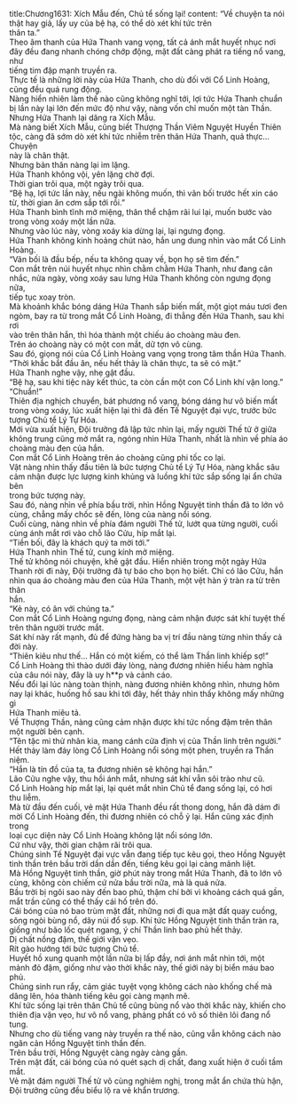 title:Chương1631: Xích Mẫu đến, Chủ tể sống lại!
content:
“Về chuyện ta nói thật hay giả, lấy uy của bệ hạ, có thể dò xét khí tức trên<br>thân ta.”<br>Theo âm thanh của Hứa Thanh vang vọng, tất cả ánh mắt huyết nhục nơi<br>đây đều đang nhanh chóng chớp động, mặt đất càng phát ra tiếng nổ vang, như<br>tiếng tim đập mạnh truyền ra.<br>Thực tế là những lời này của Hứa Thanh, cho dù đối với Cổ Linh Hoàng,<br>cũng đều quá rung động.<br>Nàng hiển nhiên làm thế nào cũng không nghĩ tới, lợi tức Hứa Thanh chuẩn<br>bị lần này lại lớn đến mức độ như vậy, nàng vốn chỉ muốn một tàn Thần.<br>Nhưng Hứa Thanh lại dâng ra Xích Mẫu.<br>Mà nàng biết Xích Mẫu, cũng biết Thượng Thần Viêm Nguyệt Huyền Thiên<br>tộc, càng đã sớm dò xét khí tức nhiễm trên thân Hứa Thanh, quả thực... Chuyện<br>này là chân thật.<br>Nhưng bản thân nàng lại im lặng.<br>Hứa Thanh không vội, yên lặng chờ đợi.<br>Thời gian trôi qua, một ngày trôi qua.<br>“Bệ hạ, lợi tức lần này, nếu ngài không muốn, thì vãn bối trước hết xin cáo<br>từ, thời gian ăn cơm sắp tới rồi.”<br>Hứa Thanh bình tĩnh mở miệng, thân thể chậm rãi lui lại, muốn bước vào<br>trong vòng xoáy một lần nữa.<br>Nhưng vào lúc này, vòng xoáy kia dừng lại, lại ngưng đọng.<br>Hứa Thanh không kinh hoảng chút nào, hắn ung dung nhìn vào mắt Cổ Linh<br>Hoàng.<br>“Vãn bối là đầu bếp, nếu ta không quay về, bọn họ sẽ tìm đến.”<br>Con mắt trên núi huyết nhục nhìn chằm chằm Hứa Thanh, như đang cân<br>nhắc, nửa ngày, vòng xoáy sau lưng Hứa Thanh không còn ngưng đọng nữa,<br>tiếp tục xoay tròn.<br>Mà khoảnh khắc bóng dáng Hứa Thanh sắp biến mất, một giọt máu tươi đen<br>ngòm, bay ra từ trong mắt Cổ Linh Hoàng, đi thẳng đến Hứa Thanh, sau khi rơi<br>vào trên thân hắn, thì hóa thành một chiếu áo choàng màu đen.<br>Trên áo choàng này có một con mắt, dữ tợn vô cùng.<br>Sau đó, giọng nói của Cổ Linh Hoàng vang vọng trong tâm thần Hứa Thanh.<br>“Thời khắc bắt đầu ăn, nếu hết thảy là chân thực, ta sẽ có mặt.”<br>Hứa Thanh nghe vậy, nhẹ gật đầu.<br>“Bệ hạ, sau khi tiệc này kết thúc, ta còn cần một con Cổ Linh khí vận long.”<br>“Chuẩn!”<br>Thiên địa nghịch chuyển, bát phương nổ vang, bóng dáng hư vô biến mất<br>trong vòng xoáy, lúc xuất hiện lại thì đã đến Tế Nguyệt đại vực, trước bức<br>tượng Chủ tể Lý Tự Hóa.<br>Mới vừa xuất hiện, Đội trưởng đã lập tức nhìn lại, mấy người Thế tử ở giữa<br>không trung cũng mở mắt ra, ngóng nhìn Hứa Thanh, nhất là nhìn về phía áo<br>choàng màu đen của hắn.<br>Con mắt Cổ Linh Hoàng trên áo choàng cũng phi tốc co lại.<br>Vật nàng nhìn thấy đầu tiên là bức tượng Chủ tể Lý Tự Hóa, nàng khắc sâu<br>cảm nhận được lực lượng kinh khủng và luồng khí tức sắp sống lại ẩn chứa bên<br>trong bức tượng này.<br>Sau đó, nàng nhìn về phía bầu trời, nhìn Hồng Nguyệt tinh thần đã to lớn vô<br>cùng, chẳng mấy chốc sẽ đến, lòng của nàng nổi sóng.<br>Cuối cùng, nàng nhìn về phía đám người Thế tử, lướt qua từng người, cuối<br>cùng ánh mắt rơi vào chỗ lão Cửu, híp mắt lại.<br>“Tiền bối, đây là khách quý ta mời tới.”<br>Hứa Thanh nhìn Thế tử, cung kính mở miệng.<br>Thế tử không nói chuyện, khẽ gật đầu. Hiển nhiên trong một ngày Hứa<br>Thanh rời đi này, Đội trưởng đã tự báo cho bọn họ biết. Chỉ có lão Cửu, hắn<br>nhìn qua áo choàng màu đen của Hứa Thanh, một vệt hàn ý tràn ra từ trên thân<br>hắn.<br>“Kẻ này, có ân với chúng ta.”<br>Con mắt Cổ Linh Hoàng ngưng đọng, nàng cảm nhận được sát khí tuyệt thế<br>trên thân người trước mắt.<br>Sát khí này rất mạnh, đủ để đứng hàng ba vị trí đầu nàng từng nhìn thấy cả<br>đời này.<br>“Thiên kiêu như thế... Hắn có một kiếm, có thể làm Thần linh khiếp sợ!”<br>Cổ Linh Hoàng thì thào dưới đáy lòng, nàng đương nhiên hiểu hàm nghĩa<br>của câu nói này, đây là uy h**p và cảnh cáo.<br>Nếu đổi lại lúc nàng toàn thịnh, nàng đương nhiên không nhìn, nhưng hôm<br>nay lại khác, huống hồ sau khi tới đây, hết thảy nhìn thấy không mấy những gì<br>Hứa Thanh miêu tả.<br>Về Thượng Thần, nàng cũng cảm nhận được khí tức nồng đậm trên thân<br>một người bên cạnh.<br>“Tên tặc mi thử nhãn kia, mang cánh cửa định vị của Thần linh trên người.”<br>Hết thảy làm đáy lòng Cổ Linh Hoàng nổi sóng một phen, truyền ra Thần<br>niệm.<br>“Hắn là tín đồ của ta, ta đương nhiên sẽ không hại hắn.”<br>Lão Cửu nghe vậy, thu hồi ánh mắt, nhưng sát khí vẫn sôi trào như cũ.<br>Cổ Linh Hoàng híp mắt lại, lại quét mắt nhìn Chủ tể đang sống lại, có hơi<br>thu liễm.<br>Mà từ đầu đến cuối, vẻ mặt Hứa Thanh đều rất thong dong, hắn đã dám đi<br>mời Cổ Linh Hoàng đến, thì đương nhiên có chỗ ỷ lại. Hắn cũng xác định trong<br>loại cục diện này Cổ Linh Hoàng không lật nổi sóng lớn.<br>Cứ như vậy, thời gian chậm rãi trôi qua.<br>Chúng sinh Tế Nguyệt đại vực vẫn đang tiếp tục kêu gọi, theo Hồng Nguyệt<br>tinh thần trên bầu trời dần dần đến, tiếng kêu gọi lại càng mãnh liệt.<br>Mà Hồng Nguyệt tinh thần, giờ phút này trong mắt Hứa Thanh, đã to lớn vô<br>cùng, không còn chiếm cứ nửa bầu trời nữa, mà là quá nửa.<br>Bầu trời bị ngôi sao này đến bao phủ, thậm chí bởi vì khoảng cách quá gần,<br>mắt trần cũng có thể thấy cái hố trên đó.<br>Cái bóng của nó bao trùm mặt đất, những nơi đi qua mặt đất quay cuồng,<br>sông ngòi bùng nổ, dãy núi đổ sụp. Khí tức Hồng Nguyệt tinh thần tràn ra,<br>giống như bão lốc quét ngang, ý chí Thần linh bao phủ hết thảy.<br>Dị chất nồng đậm, thế giới vặn vẹo.<br>Rít gào hướng tới bức tượng Chủ tể.<br>Huyết hồ xung quanh một lần nữa bị lấp đầy, nơi ánh mắt nhìn tới, một<br>mảnh đỏ đậm, giống như vào thời khắc này, thế giới này bị biển máu bao phủ.<br>Chúng sinh run rẩy, cảm giác tuyệt vọng không cách nào khống chế mà<br>dâng lên, hóa thành tiếng kêu gọi càng mạnh mẽ.<br>Khí tức sống lại trên thân Chủ tể cũng bùng nổ vào thời khắc này, khiến cho<br>thiên địa vặn vẹo, hư vô nổ vang, phảng phất có vô số thiên lôi đang nổ tung.<br>Nhưng cho dù tiếng vang này truyền ra thế nào, cũng vẫn không cách nào<br>ngăn cản Hồng Nguyệt tinh thần đến.<br>Trên bầu trời, Hồng Nguyệt càng ngày càng gần.<br>Trên mặt đất, cái bóng của nó quét sạch dị chất, đang xuất hiện ở cuối tầm<br>mắt.<br>Vẻ mặt đám người Thế tử vô cùng nghiêm nghị, trong mắt ẩn chứa thù hận,<br>Đội trưởng cũng đều biểu lộ ra vẻ khẩn trương.